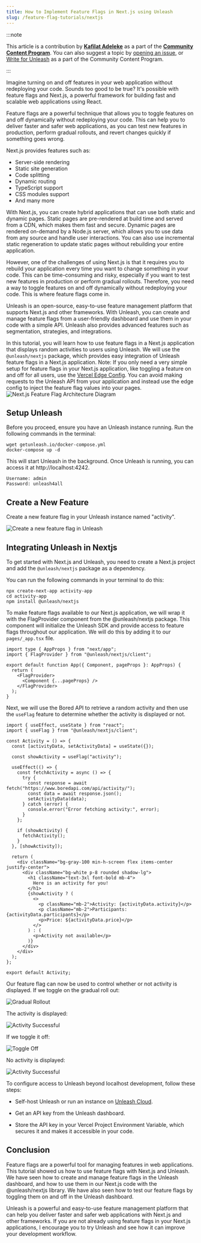 ```yaml
---
title: How to Implement Feature Flags in Next.js using Unleash
slug: /feature-flag-tutorials/nextjs
---
```


:::note

This article is a contribution by **[Kafilat Adeleke](https://www.linkedin.com/in/kafilat-adeleke-650332222/)** as a part of the **[Community Content Program](https://github.com/unleash/community-content)**. You can also suggest a topic by [opening an issue](https://github.com/Unleash/community-content/issues), or [Write for Unleash](https://www.getunleash.io/blog/get-published-through-unleashs-community-content-program) as a part of the Community Content Program.

:::

Imagine turning on and off features in your web application without redeploying your code. Sounds too good to be true? It's possible with feature flags and Next.js, a powerful framework for building fast and scalable web applications using React.

Feature flags are a powerful technique that allows you to toggle features on and off dynamically without redeploying your code. This can help you to deliver faster and safer web applications, as you can test new features in production, perform gradual rollouts, and revert changes quickly if something goes wrong.

Next.js provides features such as:

- Server-side rendering
- Static site generation
- Code splitting
- Dynamic routing
- TypeScript support
- CSS modules support
- And many more

With Next.js, you can create hybrid applications that can use both static and dynamic pages. Static pages are pre-rendered at build time and served from a CDN, which makes them fast and secure. Dynamic pages are rendered on-demand by a Node.js server, which allows you to use data from any source and handle user interactions. You can also use incremental static regeneration to update static pages without rebuilding your entire application.

However, one of the challenges of using Next.js is that it requires you to rebuild your application every time you want to change something in your code. This can be time-consuming and risky, especially if you want to test new features in production or perform gradual rollouts. Therefore, you need a way to toggle features on and off dynamically without redeploying your code. This is where feature flags come in.

Unleash is an open-source, easy-to-use feature management platform that supports Next.js and other frameworks. With Unleash, you can create and manage feature flags from a user-friendly dashboard and use them in your code with a simple API. Unleash also provides advanced features such as segmentation, strategies, and integrations.

In this tutorial, you will learn how to use feature flags in a Next.js application that displays random activities to users using Unleash. We will use the `@unleash/nextjs` package, which provides easy integration of Unleash feature flags in a Next.js application.
Note: If you only need a very simple setup for feature flags in your Next.js application, like toggling a feature on and off for all users, use the [Vercel Edge Config](https://vercel.com/docs/storage/edge-config/get-started). You can avoid making requests to the Unleash API from your application and instead use the edge config to inject the feature flag values into your pages.
![Next.js Feature Flag Architecture Diagram](/img/nextjs-feature-flag-architecture-diagram-blog.png)

## Setup Unleash

Before you proceed, ensure you have an Unleash instance running. Run the following commands in the terminal:

```
wget getunleash.io/docker-compose.yml
docker-compose up -d
```

This will start Unleash in the background. Once Unleash is running, you can access it at http://localhost:4242.

```
Username: admin
Password: unleash4all
```

## Create a New Feature

Create a new feature flag in your Unleash instance named "activity".

![Create a new feature flag in Unleash](/img/create-new-flag-nextjs.png)

## Integrating Unleash in Nextjs

To get started with Next.js and Unleash, you need to create a Next.js project and add the `@unleash/nextjs` package as a dependency.

You can run the following commands in your terminal to do this:

```
npx create-next-app activity-app
cd activity-app
npm install @unleash/nextjs
```

To make feature flags available to our Next.js application, we will wrap it with the FlagProvider component from the @unleash/nextjs package. This component will initialize the Unleash SDK and provide access to feature flags throughout our application. We will do this by adding it to our `pages/_app.tsx` file.

```tsx
import type { AppProps } from "next/app";
import { FlagProvider } from "@unleash/nextjs/client";

export default function App({ Component, pageProps }: AppProps) {
  return (
    <FlagProvider>
      <Component {...pageProps} />
    </FlagProvider>
  );
}
```

Next, we will use the Bored API to retrieve a random activity and then use the `useFlag` feature to determine whether the activity is displayed or not.

```tsx
import { useEffect, useState } from "react";
import { useFlag } from "@unleash/nextjs/client";

const Activity = () => {
  const [activityData, setActivityData] = useState({});

  const showActivity = useFlag("activity");

  useEffect(() => {
    const fetchActivity = async () => {
      try {
        const response = await fetch("https://www.boredapi.com/api/activity/");
        const data = await response.json();
        setActivityData(data);
      } catch (error) {
        console.error("Error fetching activity:", error);
      }
    };

    if (showActivity) {
      fetchActivity();
    }
  }, [showActivity]);

  return (
    <div className="bg-gray-100 min-h-screen flex items-center justify-center">
      <div className="bg-white p-8 rounded shadow-lg">
        <h1 className="text-3xl font-bold mb-4">
          Here is an activity for you!
        </h1>
        {showActivity ? (
          <>
            <p className="mb-2">Activity: {activityData.activity}</p>
            <p className="mb-2">Participants: {activityData.participants}</p>
            <p>Price: ${activityData.price}</p>
          </>
        ) : (
          <p>Activity not available</p>
        )}
      </div>
    </div>
  );
};

export default Activity;
```

Our feature flag can now be used to control whether or not activity is displayed. If we toggle on the gradual roll out:

![Gradual Rollout](/img/gradual-rollout-nextjs.png)

The activity is displayed:

![Activity Successful](/img/activity-success-nextjs.png)

If we toggle it off:

![Toggle Off](/img/gradual-rollout-nextjs-1.png)

No activity is displayed:

![Activity Successful](/img/activity-success-nextjs-1.png)

To configure access to Unleash beyond localhost development, follow these steps:

- Self-host Unleash or run an instance on [Unleash Cloud](https://www.getunleash.io/pricing).

- Get an API key from the Unleash dashboard.

- Store the API key in your Vercel Project Environment Variable, which secures it and makes it accessible in your code.

## Conclusion

Feature flags are a powerful tool for managing features in web applications. This tutorial showed us how to use feature flags with Next.js and Unleash. We have seen how to create and manage feature flags in the Unleash dashboard, and how to use them in our Next.js code with the @unleash/nextjs library. We have also seen how to test our feature flags by toggling them on and off in the Unleash dashboard.

Unleash is a powerful and easy-to-use feature management platform that can help you deliver faster and safer web applications with Next.js and other frameworks. If you are not already using feature flags in your Next.js applications, I encourage you to try Unleash and see how it can improve your development workflow.
